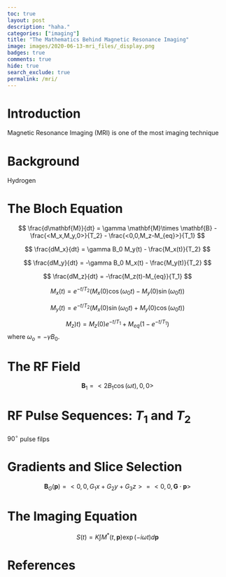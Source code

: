 ```yaml
---
toc: true
layout: post
description: "haha."
categories: ["imaging"]
title: "The Mathematics Behind Magnetic Resonance Imaging"
image: images/2020-06-13-mri_files/_display.png
badges: true
comments: true
hide: true
search_exclude: true
permalink: /mri/
---
```




# Introduction
Magnetic Resonance Imaging (MRI) is one of the most imaging technique 


# Background
Hydrogen


# The Bloch Equation

$$
\frac{d\mathbf{M}}{dt} = \gamma \mathbf{M}\times \mathbf{B} - \frac{<M_x,M_y,0>}{T_2} - \frac{<0,0,M_z-M_{eq}>}{T_1}
$$


$$
\frac{dM_x}{dt} = \gamma B_0 M_y(t) - \frac{M_x(t)}{T_2}
$$


$$
\frac{dM_y}{dt} = -\gamma B_0 M_x(t) - \frac{M_y(t)}{T_2}
$$

$$
\frac{dM_z}{dt} = -\frac{M_z(t)-M_{eq}}{T_1}
$$


$$
M_x(t) = e^{-t/T_2} \left(  M_x(0)\cos(\omega_0 t) - M_y(0)\sin(\omega_0 t)    \right)
$$

$$
M_y(t) = e^{-t/T_2} \left(  M_x(0)\sin(\omega_0 t) + M_y(0)\cos(\omega_0 t)    \right)
$$

$$
M_z)t) = M_z(0) e^{-t/T_1} + M_{eq}\left(   1-e^{-t/T_1}   \right)
$$
where $\omega_o = -\gamma B_0$. 



# The RF Field

$$
\mathbf{B}_1 = <2B_1\cos(\omega t),0,0>
$$

# RF Pulse Sequences: $T_1$ and $T_2$

$90^\circ$ pulse filps


# Gradients and Slice Selection

$$
\mathbf{B}_G(\mathbf{p}) = <0,0,G_1 x + G_2 y + G_3 z> = <0,0,\mathbf{G}\cdot\mathbf{p}>
$$


# The Imaging Equation

$$
S(t) = K \int M^*(t,\mathbf{p})\exp(-i\omega t) d \mathbf{p}
$$


# References


